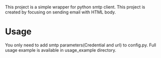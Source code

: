 This project is a simple wrapper for python smtp client.
This project is created by focusing on sending email with HTML body.

# Usage

You only need to add smtp parameters(Credential and url) to config.py. Full usage example is available in usage_example
directory. 